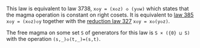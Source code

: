 This law is equivalent to law 3738, `x◇y = (x◇z) ◇ (y◇w)` which states that the magma operation is constant on right cosets.  It is equivalent to [law 385](https://teorth.github.io/equational_theories/implications/?385) `x◇y = (x◇z)◇y` together with the [reduction law 327](https://teorth.github.io/equational_theories/implications/?327) `x◇y = x◇(y◇z)`.

The free magma on some set `S` of generators for this law is `S × ({0} ⊔ S)` with the operation `(s,_)◇(t,_)=(s,t)`.
